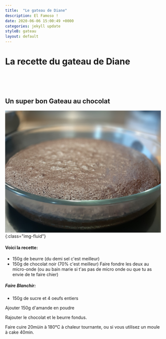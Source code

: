 ```yaml
---
title:  "Le gateau de Diane"
description: El Famoso !
date: 2020-06-06 15:00:49 +0000
categories: jekyll update
styleB: gateau
layout: default
---
```


# La recette du gateau de Diane <br>
<br>
<br>
<br>


## Un super bon Gateau au chocolat <br>

![Gateau de diane](/images/diane.jpg){:class="img-fluid"}

#### Voici la recette: <br>

 - 150g de beurre (du demi sel c'est meilleur)
 - 150g de chocolat noir (70% c'est meilleur)
Faire fondre les deux au micro-onde (ou au bain marie si t'as pas de micro onde ou que tu as envie de te faire chier)

##### Faire Blanchir:
 - 150g de sucre et 4 oeufs entiers

Ajouter 150g d'amande en poudre

Rajouter le chocolat et le beurre fondus.

Faire cuire 20mùin à 180°C à chaleur tournante, ou si vous utilisez un moule à cake 40min.
